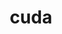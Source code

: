---
title: "cuda"
layout: cache
categories: [package, develop]
meta: {"compilers": ["gcc@11.1.0", "gcc@11.4.0", "gcc@7.3.1", "gcc@9.4.0", "none"], "num_specs": 88, "num_specs_by_stack": {"aws-isc": 2, "e4s": 25, "e4s-neoverse-v2": 12, "e4s-neoverse_v1": 8, "e4s-power": 1, "gpu-tests": 5, "hep": 6, "ml-linux-aarch64-cuda": 12, "ml-linux-x86_64-cuda": 12, "radiuss-aws": 6, "root": 88}, "oss": ["amzn2", "ubuntu20.04", "ubuntu22.04", "ubuntu24.04"], "platforms": ["linux"], "stacks": ["aws-isc", "e4s", "e4s-neoverse-v2", "e4s-neoverse_v1", "e4s-power", "gpu-tests", "hep", "ml-linux-aarch64-cuda", "ml-linux-x86_64-cuda", "radiuss-aws", "root"], "targets": ["aarch64", "neoverse_v1", "neoverse_v2", "ppc64le", "x86_64_v3"], "versions": ["11.4.4", "11.8.0", "12.0.0", "12.3.2", "12.5.1", "12.6.3", "12.8.0"]}
spec_details: [{"compiler": "none", "hash": "22bbnu4q2ijtb6xj3vtq5hoexndyhw52", "os": "ubuntu22.04", "platform": "linux", "size": "-", "stacks": ["e4s-neoverse-v2", "root"], "target": "neoverse_v2", "variants": ["~allow-unsupported-compilers", "build_system=generic", "~dev"], "versions": ["12.3.2"]}, {"compiler": "none", "hash": "2ctfitmhgqdeqr3wlbfpd75gnsiqlyru", "os": "ubuntu24.04", "platform": "linux", "size": "-", "stacks": ["ml-linux-aarch64-cuda", "root"], "target": "aarch64", "variants": ["~allow-unsupported-compilers", "build_system=generic", "~dev"], "versions": ["12.8.0"]}, {"compiler": "none", "hash": "3moa5ym5hblexv6dyvtq6t6vakquqqvv", "os": "ubuntu22.04", "platform": "linux", "size": "-", "stacks": ["e4s", "root"], "target": "x86_64_v3", "variants": ["~allow-unsupported-compilers", "build_system=generic", "~dev"], "versions": ["11.8.0"]}, {"compiler": "none", "hash": "3tl4ikidk56niibbz34dt367xgqnwyqy", "os": "ubuntu24.04", "platform": "linux", "size": "-", "stacks": ["ml-linux-x86_64-cuda", "root"], "target": "x86_64_v3", "variants": ["~allow-unsupported-compilers", "build_system=generic", "~dev"], "versions": ["12.6.3"]}, {"compiler": "gcc@11.4.0", "hash": "4654244nxpemm5r57iw3ecxa2d7sqr7r", "os": "ubuntu22.04", "platform": "linux", "size": "-", "stacks": ["e4s-neoverse_v1", "root"], "target": "neoverse_v1", "variants": ["~allow-unsupported-compilers", "build_system=generic", "~dev"], "versions": ["12.6.3"]}, {"compiler": "none", "hash": "4xnp2kox5dvukbygkcy3vyu54qntwkpz", "os": "ubuntu22.04", "platform": "linux", "size": "-", "stacks": ["hep", "root"], "target": "x86_64_v3", "variants": ["~allow-unsupported-compilers", "build_system=generic", "~dev"], "versions": ["12.8.0"]}, {"compiler": "none", "hash": "5utbazymhizua357cncsth2hdbecskei", "os": "ubuntu22.04", "platform": "linux", "size": "-", "stacks": ["e4s", "root"], "target": "x86_64_v3", "variants": ["~allow-unsupported-compilers", "build_system=generic", "~dev"], "versions": ["11.8.0"]}, {"compiler": "gcc@11.1.0", "hash": "5ysfyjfuybr2eoaw6jvc6pnlzkyhult6", "os": "ubuntu20.04", "platform": "linux", "size": "-", "stacks": ["gpu-tests", "root"], "target": "x86_64_v3", "variants": ["~allow-unsupported-compilers", "build_system=generic", "~dev"], "versions": ["12.0.0"]}, {"compiler": "gcc@11.4.0", "hash": "6gxg7i7feelml7ee77a3j2d6g5w5soay", "os": "ubuntu22.04", "platform": "linux", "size": "-", "stacks": ["e4s-neoverse_v1", "root"], "target": "neoverse_v1", "variants": ["~allow-unsupported-compilers", "build_system=generic", "~dev"], "versions": ["12.6.3"]}, {"compiler": "none", "hash": "6nkbgoffx4olesh3ywrtmlrnxfs5dzxu", "os": "ubuntu22.04", "platform": "linux", "size": "-", "stacks": ["e4s", "root"], "target": "x86_64_v3", "variants": ["~allow-unsupported-compilers", "build_system=generic", "~dev"], "versions": ["12.8.0"]}, {"compiler": "none", "hash": "6xqj6enbn2rsf3h56fzk44it4nvvnhx5", "os": "ubuntu22.04", "platform": "linux", "size": "-", "stacks": ["e4s", "root"], "target": "x86_64_v3", "variants": ["~allow-unsupported-compilers", "build_system=generic", "~dev"], "versions": ["11.8.0"]}, {"compiler": "none", "hash": "anjykrem3gd7ly652opvve2zib6ix4oi", "os": "ubuntu22.04", "platform": "linux", "size": "-", "stacks": ["e4s", "root"], "target": "x86_64_v3", "variants": ["~allow-unsupported-compilers", "build_system=generic", "~dev"], "versions": ["12.8.0"]}, {"compiler": "none", "hash": "atf5em2t37izbtdplp2ny7ggy6zz4uo4", "os": "ubuntu22.04", "platform": "linux", "size": "-", "stacks": ["e4s", "root"], "target": "x86_64_v3", "variants": ["~allow-unsupported-compilers", "build_system=generic", "~dev"], "versions": ["12.8.0"]}, {"compiler": "none", "hash": "b3wzaqg2glvvew2pnx2f73idxmsc5jdh", "os": "ubuntu22.04", "platform": "linux", "size": "-", "stacks": ["e4s-neoverse-v2", "root"], "target": "neoverse_v2", "variants": ["~allow-unsupported-compilers", "build_system=generic", "~dev"], "versions": ["12.8.0"]}, {"compiler": "none", "hash": "c6ohqqn27s6dmsouumibzneulu7udbii", "os": "ubuntu24.04", "platform": "linux", "size": "-", "stacks": ["ml-linux-aarch64-cuda", "root"], "target": "aarch64", "variants": ["~allow-unsupported-compilers", "build_system=generic", "~dev"], "versions": ["12.6.3"]}, {"compiler": "none", "hash": "cd3mpwezuob33bmavfrtnqlopyakgsgw", "os": "ubuntu24.04", "platform": "linux", "size": "-", "stacks": ["ml-linux-aarch64-cuda", "root"], "target": "aarch64", "variants": ["~allow-unsupported-compilers", "build_system=generic", "~dev"], "versions": ["12.8.0"]}, {"compiler": "none", "hash": "cxpyltpeags5bspztspxta6qat5mbbmx", "os": "ubuntu24.04", "platform": "linux", "size": "-", "stacks": ["ml-linux-aarch64-cuda", "root"], "target": "aarch64", "variants": ["~allow-unsupported-compilers", "build_system=generic", "~dev"], "versions": ["12.6.3"]}, {"compiler": "none", "hash": "d6m3q6reql53enkuy53vq4wtj6igljht", "os": "amzn2", "platform": "linux", "size": "-", "stacks": ["radiuss-aws", "root"], "target": "x86_64_v3", "variants": ["~allow-unsupported-compilers", "build_system=generic", "~dev"], "versions": ["12.6.3"]}, {"compiler": "none", "hash": "d722omrybkge3o533ohnb3exz2i7bckw", "os": "ubuntu24.04", "platform": "linux", "size": "-", "stacks": ["ml-linux-x86_64-cuda", "root"], "target": "x86_64_v3", "variants": ["~allow-unsupported-compilers", "build_system=generic", "~dev"], "versions": ["12.8.0"]}, {"compiler": "gcc@11.1.0", "hash": "dhd73ekhjvxipmlr6bxqgeoo7jmrlbe2", "os": "ubuntu20.04", "platform": "linux", "size": "-", "stacks": ["gpu-tests", "root"], "target": "x86_64_v3", "variants": ["~allow-unsupported-compilers", "build_system=generic", "~dev"], "versions": ["12.0.0"]}, {"compiler": "none", "hash": "dj5wa3xamxtto3orhjxzxnwxch47vero", "os": "amzn2", "platform": "linux", "size": "-", "stacks": ["radiuss-aws", "root"], "target": "x86_64_v3", "variants": ["~allow-unsupported-compilers", "build_system=generic", "~dev"], "versions": ["12.6.3"]}, {"compiler": "none", "hash": "dnvgxsng5g2raymlt4ly6teiippcenkb", "os": "amzn2", "platform": "linux", "size": "-", "stacks": ["radiuss-aws", "root"], "target": "x86_64_v3", "variants": ["~allow-unsupported-compilers", "build_system=generic", "~dev"], "versions": ["12.6.3"]}, {"compiler": "none", "hash": "e2o5z4jdchw65zuhiiuqrsmk63adigt4", "os": "ubuntu22.04", "platform": "linux", "size": "-", "stacks": ["e4s", "hep", "root"], "target": "x86_64_v3", "variants": ["~allow-unsupported-compilers", "build_system=generic", "~dev"], "versions": ["12.8.0"]}, {"compiler": "gcc@7.3.1", "hash": "e7z2yjp2bdxbwvsnqwohzxs7qqrvceh2", "os": "amzn2", "platform": "linux", "size": "-", "stacks": ["aws-isc", "root"], "target": "x86_64_v3", "variants": ["~allow-unsupported-compilers", "build_system=generic", "~dev"], "versions": ["12.8.0"]}, {"compiler": "none", "hash": "fjp7lusbzz5z5pkkylj6vvkx6ezrfmji", "os": "amzn2", "platform": "linux", "size": "-", "stacks": ["radiuss-aws", "root"], "target": "x86_64_v3", "variants": ["~allow-unsupported-compilers", "build_system=generic", "~dev"], "versions": ["12.6.3"]}, {"compiler": "none", "hash": "ftna44sni36lg7fkfr6ets56mzmr5nu5", "os": "ubuntu22.04", "platform": "linux", "size": "-", "stacks": ["hep", "root"], "target": "x86_64_v3", "variants": ["~allow-unsupported-compilers", "build_system=generic", "~dev"], "versions": ["12.8.0"]}, {"compiler": "none", "hash": "fyqsdxeestyfd36ehuziva22lmkypxoq", "os": "ubuntu22.04", "platform": "linux", "size": "-", "stacks": ["e4s", "root"], "target": "x86_64_v3", "variants": ["~allow-unsupported-compilers", "build_system=generic", "~dev"], "versions": ["12.3.2"]}, {"compiler": "none", "hash": "g2tdd4yx7pxdebs7sroyqfyuiuo3lfsd", "os": "ubuntu24.04", "platform": "linux", "size": "-", "stacks": ["ml-linux-aarch64-cuda", "root"], "target": "aarch64", "variants": ["~allow-unsupported-compilers", "build_system=generic", "~dev"], "versions": ["12.8.0"]}, {"compiler": "gcc@9.4.0", "hash": "gbcpgkndrcssiar3mt5cpyxotv2ydemc", "os": "ubuntu20.04", "platform": "linux", "size": "-", "stacks": ["e4s-power", "root"], "target": "ppc64le", "variants": ["~allow-unsupported-compilers", "build_system=generic", "~dev"], "versions": ["11.4.4"]}, {"compiler": "none", "hash": "h3eknkin4m6m4c7l67dxsqoh2nocrtld", "os": "amzn2", "platform": "linux", "size": "-", "stacks": ["radiuss-aws", "root"], "target": "x86_64_v3", "variants": ["~allow-unsupported-compilers", "build_system=generic", "~dev"], "versions": ["12.6.3"]}, {"compiler": "none", "hash": "hbevooiqmjs4yldwcjaedmd2nkdg7kr6", "os": "ubuntu22.04", "platform": "linux", "size": "-", "stacks": ["e4s-neoverse-v2", "root"], "target": "neoverse_v2", "variants": ["~allow-unsupported-compilers", "build_system=generic", "~dev"], "versions": ["12.3.2"]}, {"compiler": "none", "hash": "hrstuudcyc5jz4vxvbvhtmhu6oqw6lye", "os": "ubuntu22.04", "platform": "linux", "size": "-", "stacks": ["e4s-neoverse-v2", "root"], "target": "neoverse_v2", "variants": ["~allow-unsupported-compilers", "build_system=generic", "~dev"], "versions": ["12.8.0"]}, {"compiler": "none", "hash": "hwhoqrv6xuqqfayo5pzwzat5xlzszcq7", "os": "ubuntu22.04", "platform": "linux", "size": "-", "stacks": ["e4s", "root"], "target": "x86_64_v3", "variants": ["~allow-unsupported-compilers", "build_system=generic", "~dev"], "versions": ["11.8.0"]}, {"compiler": "none", "hash": "i3ph6hqmzvcm73yi4veuih7xp5pvegdt", "os": "ubuntu22.04", "platform": "linux", "size": "-", "stacks": ["hep", "root"], "target": "x86_64_v3", "variants": ["~allow-unsupported-compilers", "build_system=generic", "~dev"], "versions": ["12.8.0"]}, {"compiler": "none", "hash": "ibiosvc4qgjmmu7kmq3bdlq4le6obl6s", "os": "ubuntu22.04", "platform": "linux", "size": "-", "stacks": ["e4s-neoverse-v2", "root"], "target": "neoverse_v2", "variants": ["~allow-unsupported-compilers", "build_system=generic", "~dev"], "versions": ["12.8.0"]}, {"compiler": "gcc@11.4.0", "hash": "ieahnvesuqs6mak3qkwxikke4ljitst6", "os": "ubuntu22.04", "platform": "linux", "size": "-", "stacks": ["e4s-neoverse_v1", "root"], "target": "neoverse_v1", "variants": ["~allow-unsupported-compilers", "build_system=generic", "~dev"], "versions": ["12.6.3"]}, {"compiler": "gcc@11.4.0", "hash": "iwb2tjmalfzozhf5jleoqs6pwwltagoh", "os": "ubuntu22.04", "platform": "linux", "size": "-", "stacks": ["e4s-neoverse_v1", "root"], "target": "neoverse_v1", "variants": ["~allow-unsupported-compilers", "build_system=generic", "~dev"], "versions": ["12.3.2"]}, {"compiler": "none", "hash": "j4cehiqayhwu7ho4xnl5ga3lv35rtzdt", "os": "ubuntu22.04", "platform": "linux", "size": "-", "stacks": ["hep", "root"], "target": "x86_64_v3", "variants": ["~allow-unsupported-compilers", "build_system=generic", "~dev"], "versions": ["12.8.0"]}, {"compiler": "none", "hash": "jigfn7q6rfbuud73ttjmt4x7xo4mjqie", "os": "ubuntu22.04", "platform": "linux", "size": "-", "stacks": ["e4s-neoverse-v2", "root"], "target": "neoverse_v2", "variants": ["~allow-unsupported-compilers", "build_system=generic", "~dev"], "versions": ["12.3.2"]}, {"compiler": "gcc@7.3.1", "hash": "jswd5m3crksrq5zi2jmnqtql6ebmchaz", "os": "amzn2", "platform": "linux", "size": "-", "stacks": ["aws-isc", "root"], "target": "x86_64_v3", "variants": ["~allow-unsupported-compilers", "build_system=generic", "~dev"], "versions": ["12.6.3"]}, {"compiler": "none", "hash": "k6tjlp343jwqzrcbcnqkf3hoqhcijhzp", "os": "ubuntu22.04", "platform": "linux", "size": "-", "stacks": ["hep", "root"], "target": "x86_64_v3", "variants": ["~allow-unsupported-compilers", "build_system=generic", "~dev"], "versions": ["12.8.0"]}, {"compiler": "none", "hash": "kfs3vb5p4zg6o4tc2hsqfwwufiehjkop", "os": "ubuntu24.04", "platform": "linux", "size": "-", "stacks": ["ml-linux-aarch64-cuda", "root"], "target": "aarch64", "variants": ["~allow-unsupported-compilers", "build_system=generic", "~dev"], "versions": ["12.6.3"]}, {"compiler": "gcc@11.4.0", "hash": "kka4mn7uoz7xgkrfm7o2xveaqogmnmjx", "os": "ubuntu22.04", "platform": "linux", "size": "-", "stacks": ["e4s-neoverse_v1", "root"], "target": "neoverse_v1", "variants": ["~allow-unsupported-compilers", "build_system=generic", "~dev"], "versions": ["12.3.2"]}, {"compiler": "none", "hash": "klx7yx2pyrxre5b6ppprogia4nhmv23l", "os": "ubuntu22.04", "platform": "linux", "size": "-", "stacks": ["e4s", "root"], "target": "x86_64_v3", "variants": ["~allow-unsupported-compilers", "build_system=generic", "~dev"], "versions": ["12.8.0"]}, {"compiler": "none", "hash": "ku4ey7ezihignlk7ydqbfy334557qnfq", "os": "ubuntu24.04", "platform": "linux", "size": "-", "stacks": ["ml-linux-aarch64-cuda", "root"], "target": "aarch64", "variants": ["~allow-unsupported-compilers", "build_system=generic", "~dev"], "versions": ["12.8.0"]}, {"compiler": "none", "hash": "kx7etu77ll5ab3eixjvt57p7ee4pw2xq", "os": "ubuntu22.04", "platform": "linux", "size": "-", "stacks": ["e4s", "root"], "target": "x86_64_v3", "variants": ["~allow-unsupported-compilers", "build_system=generic", "~dev"], "versions": ["12.3.2"]}, {"compiler": "gcc@11.4.0", "hash": "kybit3w7v7fqsehucnie5edffca56t7c", "os": "ubuntu22.04", "platform": "linux", "size": "-", "stacks": ["e4s-neoverse_v1", "root"], "target": "neoverse_v1", "variants": ["~allow-unsupported-compilers", "build_system=generic", "~dev"], "versions": ["12.5.1"]}, {"compiler": "none", "hash": "l7hbi52pyfk2tdu3rvfucm4r67fuinix", "os": "ubuntu22.04", "platform": "linux", "size": "-", "stacks": ["e4s-neoverse-v2", "root"], "target": "neoverse_v2", "variants": ["~allow-unsupported-compilers", "build_system=generic", "~dev"], "versions": ["12.3.2"]}, {"compiler": "none", "hash": "lg5pwhqlpcgmlkupxgk62ywhwr3rjdfs", "os": "ubuntu22.04", "platform": "linux", "size": "-", "stacks": ["e4s", "root"], "target": "x86_64_v3", "variants": ["~allow-unsupported-compilers", "build_system=generic", "~dev"], "versions": ["12.3.2"]}, {"compiler": "none", "hash": "lwdaaf57oee4xhlqe4scyskc7glsj7cd", "os": "ubuntu22.04", "platform": "linux", "size": "-", "stacks": ["e4s", "root"], "target": "x86_64_v3", "variants": ["~allow-unsupported-compilers", "build_system=generic", "~dev"], "versions": ["11.8.0"]}, {"compiler": "none", "hash": "lx4bmvysemowzrjfb6th3wnumodluyny", "os": "ubuntu24.04", "platform": "linux", "size": "-", "stacks": ["ml-linux-x86_64-cuda", "root"], "target": "x86_64_v3", "variants": ["~allow-unsupported-compilers", "build_system=generic", "~dev"], "versions": ["12.6.3"]}, {"compiler": "gcc@11.1.0", "hash": "m3gued54shqs7vtrhl3arvb27ysfy2zq", "os": "ubuntu20.04", "platform": "linux", "size": "-", "stacks": ["gpu-tests", "root"], "target": "x86_64_v3", "variants": ["~allow-unsupported-compilers", "build_system=generic", "~dev"], "versions": ["12.0.0"]}, {"compiler": "none", "hash": "ms4m2jblen4qnodvcyrb2bbuagvpubtd", "os": "ubuntu24.04", "platform": "linux", "size": "-", "stacks": ["ml-linux-aarch64-cuda", "root"], "target": "aarch64", "variants": ["~allow-unsupported-compilers", "build_system=generic", "~dev"], "versions": ["12.6.3"]}, {"compiler": "none", "hash": "mydkj54nquqy77yk7xlxxoeza6exmkxf", "os": "ubuntu22.04", "platform": "linux", "size": "-", "stacks": ["e4s-neoverse-v2", "root"], "target": "neoverse_v2", "variants": ["~allow-unsupported-compilers", "build_system=generic", "~dev"], "versions": ["12.8.0"]}, {"compiler": "none", "hash": "mz4eq6qqrjnbe3jfwrsfyuxodx3mlmrv", "os": "ubuntu24.04", "platform": "linux", "size": "-", "stacks": ["ml-linux-aarch64-cuda", "root"], "target": "aarch64", "variants": ["~allow-unsupported-compilers", "build_system=generic", "~dev"], "versions": ["12.8.0"]}, {"compiler": "none", "hash": "ogvfwpwfidjjufdo6gtiwphegjzehtd2", "os": "ubuntu22.04", "platform": "linux", "size": "-", "stacks": ["e4s", "root"], "target": "x86_64_v3", "variants": ["~allow-unsupported-compilers", "build_system=generic", "~dev"], "versions": ["11.8.0"]}, {"compiler": "none", "hash": "oj7spcai7vm2tuasd3r6gaf7xkkkud7d", "os": "ubuntu24.04", "platform": "linux", "size": "-", "stacks": ["ml-linux-x86_64-cuda", "root"], "target": "x86_64_v3", "variants": ["~allow-unsupported-compilers", "build_system=generic", "~dev"], "versions": ["12.8.0"]}, {"compiler": "none", "hash": "olteaunhsot7ykesawxzkhyxoohlgo7m", "os": "ubuntu22.04", "platform": "linux", "size": "-", "stacks": ["e4s", "root"], "target": "x86_64_v3", "variants": ["~allow-unsupported-compilers", "build_system=generic", "~dev"], "versions": ["12.3.2"]}, {"compiler": "gcc@11.1.0", "hash": "opajy4zuh7vjrltqmirpt7pfeyzp5i6h", "os": "ubuntu20.04", "platform": "linux", "size": "-", "stacks": ["gpu-tests", "root"], "target": "x86_64_v3", "variants": ["~allow-unsupported-compilers", "build_system=generic", "~dev"], "versions": ["12.0.0"]}, {"compiler": "none", "hash": "pm3ac3adqi5dracxuevg5t2hp4eip44p", "os": "ubuntu22.04", "platform": "linux", "size": "-", "stacks": ["e4s", "root"], "target": "x86_64_v3", "variants": ["~allow-unsupported-compilers", "build_system=generic", "~dev"], "versions": ["11.8.0"]}, {"compiler": "none", "hash": "pol5cybk65pfr23dvtdfymha6v5zyw6w", "os": "ubuntu22.04", "platform": "linux", "size": "-", "stacks": ["e4s", "root"], "target": "x86_64_v3", "variants": ["~allow-unsupported-compilers", "build_system=generic", "~dev"], "versions": ["11.8.0"]}, {"compiler": "none", "hash": "pov6qkfytdwd7qchj3zwanlfu6wr33fp", "os": "ubuntu24.04", "platform": "linux", "size": "-", "stacks": ["ml-linux-aarch64-cuda", "root"], "target": "aarch64", "variants": ["~allow-unsupported-compilers", "build_system=generic", "~dev"], "versions": ["12.6.3"]}, {"compiler": "none", "hash": "pqachdlytqyillycmtjyqlt4meu5n6dj", "os": "ubuntu22.04", "platform": "linux", "size": "-", "stacks": ["e4s", "root"], "target": "x86_64_v3", "variants": ["~allow-unsupported-compilers", "build_system=generic", "~dev"], "versions": ["12.8.0"]}, {"compiler": "none", "hash": "qsetajukdjjjlniw5pzqgssmzxseover", "os": "ubuntu22.04", "platform": "linux", "size": "-", "stacks": ["e4s-neoverse-v2", "root"], "target": "neoverse_v2", "variants": ["~allow-unsupported-compilers", "build_system=generic", "~dev"], "versions": ["12.3.2"]}, {"compiler": "none", "hash": "r3b562epgeqfopdezcddlrcqj22y3pzl", "os": "ubuntu22.04", "platform": "linux", "size": "-", "stacks": ["e4s", "root"], "target": "x86_64_v3", "variants": ["~allow-unsupported-compilers", "build_system=generic", "~dev"], "versions": ["12.8.0"]}, {"compiler": "none", "hash": "ro7ihnyujft3rzjae4p73o5kgwtxq763", "os": "ubuntu22.04", "platform": "linux", "size": "-", "stacks": ["e4s-neoverse-v2", "root"], "target": "neoverse_v2", "variants": ["~allow-unsupported-compilers", "build_system=generic", "~dev"], "versions": ["12.8.0"]}, {"compiler": "none", "hash": "s2uhxa563t32gaan2dwz4wkzhh7w6ouw", "os": "ubuntu24.04", "platform": "linux", "size": "-", "stacks": ["ml-linux-aarch64-cuda", "root"], "target": "aarch64", "variants": ["~allow-unsupported-compilers", "build_system=generic", "~dev"], "versions": ["12.8.0"]}, {"compiler": "none", "hash": "sxs55miv2t2ybokoref22hvh3nciwyyc", "os": "ubuntu22.04", "platform": "linux", "size": "-", "stacks": ["e4s", "root"], "target": "x86_64_v3", "variants": ["~allow-unsupported-compilers", "build_system=generic", "~dev"], "versions": ["12.8.0"]}, {"compiler": "gcc@11.1.0", "hash": "tfsw727romvnemmzqcj6myjjsl5mtus5", "os": "ubuntu20.04", "platform": "linux", "size": "-", "stacks": ["gpu-tests", "root"], "target": "x86_64_v3", "variants": ["~allow-unsupported-compilers", "build_system=generic", "~dev"], "versions": ["12.0.0"]}, {"compiler": "none", "hash": "tpucn2staaw2kfdaj6pz52kmnks37xwk", "os": "ubuntu22.04", "platform": "linux", "size": "-", "stacks": ["e4s-neoverse-v2", "root"], "target": "neoverse_v2", "variants": ["~allow-unsupported-compilers", "build_system=generic", "~dev"], "versions": ["12.8.0"]}, {"compiler": "none", "hash": "txjrdj6b5orejib2g4tmtvzllbbxx3fa", "os": "ubuntu24.04", "platform": "linux", "size": "-", "stacks": ["ml-linux-x86_64-cuda", "root"], "target": "x86_64_v3", "variants": ["~allow-unsupported-compilers", "build_system=generic", "~dev"], "versions": ["12.6.3"]}, {"compiler": "none", "hash": "v5l3pkoo7tk64izp5bixhtfaya2s3rze", "os": "ubuntu22.04", "platform": "linux", "size": "-", "stacks": ["e4s", "root"], "target": "x86_64_v3", "variants": ["~allow-unsupported-compilers", "build_system=generic", "~dev"], "versions": ["11.8.0"]}, {"compiler": "none", "hash": "vdo66j7qoqawxefrw5yxhx6j7lmpynqz", "os": "ubuntu22.04", "platform": "linux", "size": "-", "stacks": ["e4s", "root"], "target": "x86_64_v3", "variants": ["~allow-unsupported-compilers", "build_system=generic", "~dev"], "versions": ["12.8.0"]}, {"compiler": "gcc@11.4.0", "hash": "vxadjqft6ghgmb7plvecnj5nzm7q3kxf", "os": "ubuntu22.04", "platform": "linux", "size": "-", "stacks": ["e4s-neoverse_v1", "root"], "target": "neoverse_v1", "variants": ["~allow-unsupported-compilers", "build_system=generic", "~dev"], "versions": ["12.5.1"]}, {"compiler": "none", "hash": "wsfqyid23glwl5ascd7kwrruf7fwy6jl", "os": "ubuntu24.04", "platform": "linux", "size": "-", "stacks": ["ml-linux-x86_64-cuda", "root"], "target": "x86_64_v3", "variants": ["~allow-unsupported-compilers", "build_system=generic", "~dev"], "versions": ["12.6.3"]}, {"compiler": "none", "hash": "wvlkhy2ct7wujboxewqa3lvzssomd2l5", "os": "ubuntu24.04", "platform": "linux", "size": "-", "stacks": ["ml-linux-x86_64-cuda", "root"], "target": "x86_64_v3", "variants": ["~allow-unsupported-compilers", "build_system=generic", "~dev"], "versions": ["12.8.0"]}, {"compiler": "none", "hash": "x5de7mmnki4sakq5zh2tosvbtfs2dvnd", "os": "ubuntu24.04", "platform": "linux", "size": "-", "stacks": ["ml-linux-x86_64-cuda", "root"], "target": "x86_64_v3", "variants": ["~allow-unsupported-compilers", "build_system=generic", "~dev"], "versions": ["12.8.0"]}, {"compiler": "none", "hash": "x7gqr4dj4vrozyg52ozfudqjwkpe4v6j", "os": "ubuntu22.04", "platform": "linux", "size": "-", "stacks": ["e4s", "root"], "target": "x86_64_v3", "variants": ["~allow-unsupported-compilers", "build_system=generic", "~dev"], "versions": ["12.8.0"]}, {"compiler": "none", "hash": "xfdyhjyyeyzfyyzzf2bq3m4hiaojfyzi", "os": "ubuntu22.04", "platform": "linux", "size": "-", "stacks": ["e4s", "root"], "target": "x86_64_v3", "variants": ["~allow-unsupported-compilers", "build_system=generic", "~dev"], "versions": ["11.8.0"]}, {"compiler": "none", "hash": "xkggokbpc7z53x6r7nnqpbu7gry3fanc", "os": "ubuntu24.04", "platform": "linux", "size": "-", "stacks": ["ml-linux-x86_64-cuda", "root"], "target": "x86_64_v3", "variants": ["~allow-unsupported-compilers", "build_system=generic", "~dev"], "versions": ["12.8.0"]}, {"compiler": "none", "hash": "xsqzxumoo22jbpssl66irnrevh7znbht", "os": "ubuntu24.04", "platform": "linux", "size": "-", "stacks": ["ml-linux-x86_64-cuda", "root"], "target": "x86_64_v3", "variants": ["~allow-unsupported-compilers", "build_system=generic", "~dev"], "versions": ["12.6.3"]}, {"compiler": "none", "hash": "xueur6yvjhr6v4fdlohymavrmvwpytbu", "os": "ubuntu22.04", "platform": "linux", "size": "-", "stacks": ["e4s-neoverse-v2", "root"], "target": "neoverse_v2", "variants": ["~allow-unsupported-compilers", "build_system=generic", "~dev"], "versions": ["12.3.2"]}, {"compiler": "none", "hash": "xwbumw2dd2cclrkbk75fmmcxco6g36rk", "os": "ubuntu24.04", "platform": "linux", "size": "-", "stacks": ["ml-linux-aarch64-cuda", "root"], "target": "aarch64", "variants": ["~allow-unsupported-compilers", "build_system=generic", "~dev"], "versions": ["12.6.3"]}, {"compiler": "none", "hash": "ytm54g7qpyknwrxychokqc6fqsrmsimv", "os": "amzn2", "platform": "linux", "size": "-", "stacks": ["radiuss-aws", "root"], "target": "x86_64_v3", "variants": ["~allow-unsupported-compilers", "build_system=generic", "~dev"], "versions": ["12.6.3"]}, {"compiler": "gcc@11.4.0", "hash": "yyjg7cvvfbcinmamshirbgrt2iyrzce4", "os": "ubuntu22.04", "platform": "linux", "size": "-", "stacks": ["e4s-neoverse_v1", "root"], "target": "neoverse_v1", "variants": ["~allow-unsupported-compilers", "build_system=generic", "~dev"], "versions": ["12.6.3"]}, {"compiler": "none", "hash": "zk64czpout4egkc2ymzej4qg6rixuv72", "os": "ubuntu24.04", "platform": "linux", "size": "-", "stacks": ["ml-linux-x86_64-cuda", "root"], "target": "x86_64_v3", "variants": ["~allow-unsupported-compilers", "build_system=generic", "~dev"], "versions": ["12.6.3"]}, {"compiler": "none", "hash": "zpara5i4t37z2mv3vsfbddy5cbdtq4ru", "os": "ubuntu22.04", "platform": "linux", "size": "-", "stacks": ["e4s", "root"], "target": "x86_64_v3", "variants": ["~allow-unsupported-compilers", "build_system=generic", "~dev"], "versions": ["12.3.2"]}, {"compiler": "none", "hash": "zv7rmw2ikauuyrg5iduoibbe27yf4ppi", "os": "ubuntu24.04", "platform": "linux", "size": "-", "stacks": ["ml-linux-x86_64-cuda", "root"], "target": "x86_64_v3", "variants": ["~allow-unsupported-compilers", "build_system=generic", "~dev"], "versions": ["12.8.0"]}]
---